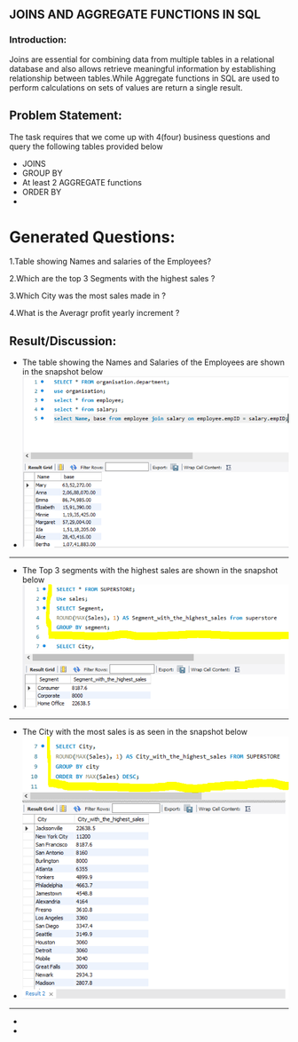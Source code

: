 ## JOINS AND AGGREGATE FUNCTIONS IN SQL
### Introduction:
Joins are essential for combining data from multiple tables in a relational database and also allows retrieve meaningful information by establishing relationship between tables.While Aggregate functions in SQL are used to perform calculations on sets of values are return a single result.
## Problem Statement:
The task requires that we come up with 4(four) business questions and query the following tables provided below
- JOINS
- GROUP BY
- At least 2 AGGREGATE functions
- ORDER BY
- 
# Generated Questions:

1.Table showing Names and salaries of the Employees?

2.Which are the top 3 Segments with the highest sales ?

3.Which City was the most sales made in ?

4.What is the Averagr profit yearly increment ?
 
## Result/Discussion:
- The table showing the Names and Salaries of the Employees are shown in the snapshot below
- ![](SQL_TASK5.PNG)
- --
- The Top 3 segments with the highest sales are shown in the snapshot below
- ![](SQL_TASK5A.PNG)
- --
- The City with the most sales is as seen in the snapshot below
- ![](SQL_TASK5B.PNG)
- --
- 
- 
